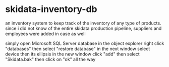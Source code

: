 # skidata-inventory-db
an inventory system to keep track of the inventory of any type of products. 
since i did not know of the entire skidata production pipeline, suppliers and employees were added in case as well

simply open Microsoft SQL Server database
in the object explorer right click "databases" then select "restore database"
in the next window select device then its ellipsis
in the new window click "add" then select "Skidata.bak"
then click on "ok" all the way
